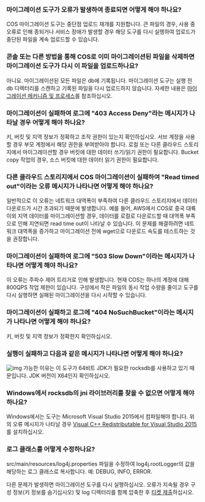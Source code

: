 ### 마이그레이션 도구가 오류가 발생하여 종료되면 어떻게 해야 하나요?

COS 마이그레이션 도구는 중단점 업로드 재개를 지원합니다. 큰 파일의 경우, 사용 중 오류로 인해 종되거나 서비스 장애가 발생할 경우 해당 도구를 다시 실행하여 업로드가 중단된 파일을 계속 업로드할 수 있습니다.

### 콘솔 또는 다른 방법을 통해 COS로 이미 마이그레이션된 파일을 삭제하면 마이그레이션 도구가 다시 이 파일을 업로드하나요?

아니요. 마이그레이션된 모든 파일은 db에 기록됩니다. 마이그레이션 도구는 실행 전 db 디렉터리를 스캔하고 기록된 파일을 다시 업로드하지 않습니다. 자세한 내용은 [마이그레이션 메커니즘 및 프로세스](https://cloud.tencent.com/document/product/436/15392#.E8.BF.81.E7.A7.BB.E6.9C.BA.E5.88.B6.E5.8F.8A.E6.B5.81.E7.A8.8B)를 참조하십시오.

### 마이그레이션이 실패하여 로그에 "403 Access Deny"라는 메시지가 나타날 경우 어떻게 해야 하나요?

키, 버킷 및 지역 정보가 정확하고 조작 권한이 있는지 확인하십시오. 서브 계정을 사용할 경우 부모 계정에서 해당 권한을 부여받아야 합니다. 로컬 또는 다른 클라우드 스토리지에서 마이그레이션할 경우 버킷에 대한 데이터 쓰기/읽기 권한이 필요합니다. Bucket copy 작업의 경우, 소스 버킷에 대한 데이터 읽기 권한이 필요합니다.

### 다른 클라우드 스토리지에서 COS 마이그레이션이 실패하여 "Read timed out"이라는 오류 메시지가 나타나면 어떻게 해야 하나요?

일반적으로 이 오류는 네트워크 대역폭이 부족하여 다른 클라우드 스토리지에서 데이터 다운로드가 시간 초과되기 때문에 발생합니다. 예를 들어, AWS에서 COS로 중국 대륙 이외 지역 데이터를 마이그레이션할 경우, 데이터를 로컬로 다운로드할 때 대역폭 부족으로 인해 지연되면 read time out이 나타날 수 있습니다. 이 문제를 해결하려면 네트워크 대역폭을 증가하고 마이그레이션 전에 wget으로 다운로드 속도를 테스트하는 것을 권장합니다.

### 마이그레이션이 실패하여 로그에 "503 Slow Down"이라는 메시지가 나타나면 어떻게 해야 하나요?

이 오류는 주파수 제어 트리거로 인해 발생합니다. 현재 COS는 하나의 계정에 대해 800QPS 작업 제한이 있습니다. 구성에서 작은 파일의 동시 작업 수량을 줄이고 도구를 다시 실행하면 실패된 마이그레이션을 다시 시작할 수 있습니다.

### 마이그레이션이 실패하고 로그에 "404 NoSuchBucket"이라는 메시지가 나타나면 어떻게 해야 하나요?

키, 버킷 및 지역 정보가 정확한지 확인하십시오.

### 실행이 실패하고 다음과 같은 메시지가 나타나면 어떻게 해야 하나요?

![img](https://main.qcloudimg.com/raw/9fdac231af66c991c13fe0440e8d7366.png)
가능한 이유는 이 도구가 64비트 JDK가 필요한 rocksdb를 사용하고 있기 때문입니다. JDK 버전이 X64인지 확인하십시오.

### Windows에서 rocksdb의 jni 라이브러리를 찾을 수 없으면 어떻게 해야 하나요?
Windows에서는 도구는 Microsoft Visual Studio 2015에서 컴파일해야 합니다. 위의 오류 메시지가 나타날 경우 [Visual C++ Redistributable for Visual Studio 2015](https://www.microsoft.com/ko-KR/download/details.aspx?id=48145)를 설치하십시오.

### 로그 클래스를 어떻게 수정하나요?
src/main/resources/log4j.properties 파일을 수정하여 log4j.rootLogger의 값을 해당하는 로그 클래스로 복사합니다. 예: DEBUG, INFO, ERROR.

다른 문제가 발생하면 마이그레이션 도구를 다시 실행하십시오. 오류가 지속될 경우 구성 정보(키 정보를 숨기십시오) 및 log 디렉터리를 함께 압축한 후 [티켓 제출](https://console.cloud.tencent.com/workorder/category)하십시오.

